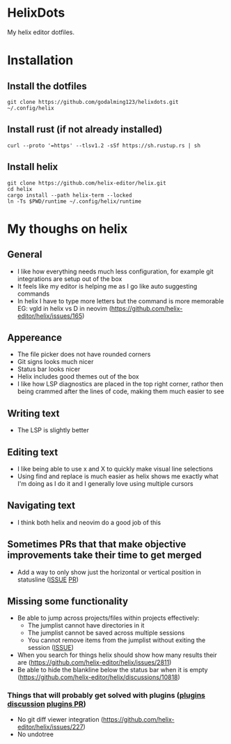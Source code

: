 # HelixDots

My helix editor dotfiles.

# Installation

## Install the dotfiles

```
git clone https://github.com/godalming123/helixdots.git ~/.config/helix
```

## Install rust (if not already installed)

```
curl --proto '=https' --tlsv1.2 -sSf https://sh.rustup.rs | sh
```

## Install helix

```
git clone https://github.com/helix-editor/helix.git
cd helix
cargo install --path helix-term --locked
ln -Ts $PWD/runtime ~/.config/helix/runtime
```

# My thoughs on helix

## General

- I like how everything needs much less configuration, for example git integrations are setup out of the box
- It feels like my editor is helping me as I go like auto suggesting commands
- In helix I have to type more letters but the command is more memorable EG: vgld in helix vs D in neovim (https://github.com/helix-editor/helix/issues/165)

## Appereance

- The file picker does not have rounded corners
- Git signs looks much nicer
- Status bar looks nicer
- Helix includes good themes out of the box
- I like how LSP diagnostics are placed in the top right corner, rathor then being crammed after the lines of code, making them much easier to see

## Writing text

- The LSP is slightly better

## Editing text

- I like being able to use x and X to quickly make visual line selections
- Using find and replace is much easier as helix shows me exactly what I'm doing as I do it and I generally love using multiple cursors

## Navigating text

- I think both helix and neovim do a good job of this

## Sometimes PRs that that make objective improvements take their time to get merged

- Add a way to only show just the horizontal or vertical position in statusline ([ISSUE](https://github.com/helix-editor/helix/discussions/10282) [PR](https://github.com/helix-editor/helix/pull/10883))

## Missing some functionality

- Be able to jump across projects/files within projects effectively:
  - The jumplist cannot have directories in it
  - The jumplist cannot be saved across multiple sessions
  - You cannot remove items from the jumplist without exiting the session ([ISSUE](https://github.com/helix-editor/helix/issues/4757))
- When you search for things helix should show how many results their are (https://github.com/helix-editor/helix/issues/2811)
- Be able to hide the blankline below the status bar when it is empty (https://github.com/helix-editor/helix/discussions/10818)

### Things that will probably get solved with plugins ([plugins discussion](https://github.com/helix-editor/helix/discussions/3806) [plugins PR](https://github.com/helix-editor/helix/pull/8675))

- No git diff viewer integration (https://github.com/helix-editor/helix/issues/227)
- No undotree
